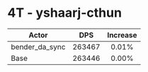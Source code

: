 # 4T - yshaarj-cthun
| Actor | DPS | Increase |
|---|:---:|:---:|
|bender_da_sync|263467|0.01%|
|Base|263446|0.00%|
